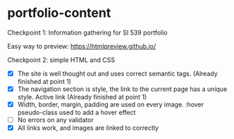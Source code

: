 # portfolio-content
Checkpoint 1: Information gathering for SI 539 portfolio

Easy way to preview: https://htmlpreview.github.io/

Checkpoint 2: simple HTML and CSS
- [x] The site is well thought out and uses correct semantic tags. (Already finished at point 1)
- [x] The navigation section is style, the link to the current page has a unique style. Active link (Already finished at point 1)
- [x] Width, border, margin, padding are used on every image. :hover pseudo-class used to add a hover effect
- [ ] No errors on any validator
- [x] All links work, and images are linked to correctly
